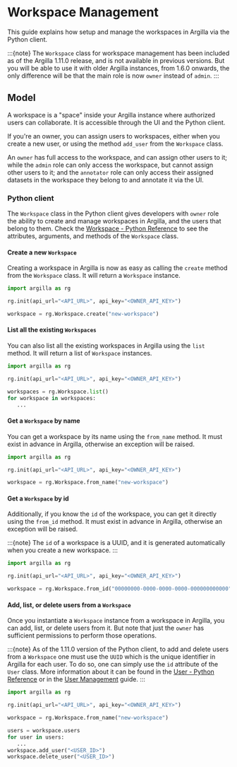 # Workspace Management

This guide explains how setup and manage the workspaces in Argilla via the Python client.

:::{note}
The `Workspace` class for workspace management has been included as of the Argilla 1.11.0 release, and is not available in previous versions. But you will be able to use it with older Argilla instances, from 1.6.0 onwards, the only difference will be that the main role is now `owner` instead of `admin`.
:::

## Model

A workspace is a "space" inside your Argilla instance where authorized users can collaborate. It is accessible through the UI and the Python client.

If you're an owner, you can assign users to workspaces, either when you create a new user, or using the method `add_user` from the `Workspace` class.

An `owner` has full access to the workspace, and can assign other users to it; while the `admin` role can only access the workspace, but cannot assign other users to it; and the `annotator` role can only access their assigned datasets in the workspace they belong to and annotate it via the UI.

### Python client

The `Workspace` class in the Python client gives developers with `owner` role the ability to create and manage workspaces in Argilla, and the users that belong to them. Check the [Workspace - Python Reference](../reference/python/python_workspaces.rst) to see the attributes, arguments, and methods of the `Workspace` class.

#### Create a new `Workspace`

Creating a workspace in Argilla is now as easy as calling the `create` method from the `Workspace` class. It will return a `Workspace` instance.

```python
import argilla as rg

rg.init(api_url="<API_URL>", api_key="<OWNER_API_KEY>")

workspace = rg.Workspace.create("new-workspace")
```

#### List all the existing `Workspaces`

You can also list all the existing workspaces in Argilla using the `list` method. It will return a list of `Workspace` instances.

```python
import argilla as rg

rg.init(api_url="<API_URL>", api_key="<OWNER_API_KEY>")

workspaces = rg.Workspace.list()
for workspace in workspaces:
   ...
```

#### Get a `Workspace` by name

You can get a workspace by its name using the `from_name` method. It must exist in advance in Argilla, otherwise an exception will be raised.

```python
import argilla as rg

rg.init(api_url="<API_URL>", api_key="<OWNER_API_KEY>")

workspace = rg.Workspace.from_name("new-workspace")
```

#### Get a `Workspace` by id

Additionally, if you know the `id` of the workspace, you can get it directly using the `from_id` method. It must exist in advance in Argilla, otherwise an exception will be raised.

:::{note}
The `id` of a workspace is a UUID, and it is generated automatically when you create a new workspace.
:::

```python
import argilla as rg

rg.init(api_url="<API_URL>", api_key="<OWNER_API_KEY>")

workspace = rg.Workspace.from_id("00000000-0000-0000-0000-000000000000")
```

#### Add, list, or delete users from a `Workspace`

Once you instantiate a `Workspace` instance from a workspace in Argilla, you can add, list, or delete users from it. But note that just the `owner` has sufficient permissions to perform those operations.

:::{note}
As of the 1.11.0 version of the Python client, to add and delete users from a `Workspace` one must use the `UUID` which is the unique identifier in Argilla for each user. To do so, one can simply use the `id` attribute of the `User` class. More information about it can be found in the [User - Python Reference](../reference/python/python_users.rst) or in the [User Management](user_management.md) guide.
:::

```python
import argilla as rg

rg.init(api_url="<API_URL>", api_key="<OWNER_API_KEY>")

workspace = rg.Workspace.from_name("new-workspace")

users = workspace.users
for user in users:
   ...
workspace.add_user("<USER_ID>")
workspace.delete_user("<USER_ID>")
```
